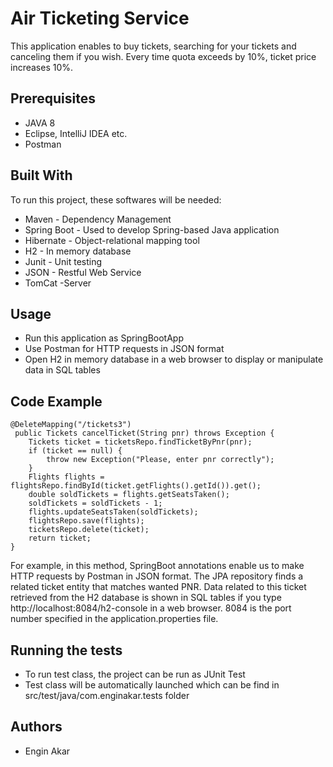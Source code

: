 # Air Ticketing Service 

This application enables to buy tickets, searching for your tickets and canceling them if you wish. Every time quota exceeds by 10%, ticket price increases 10%.

## Prerequisites

* JAVA 8
* Eclipse, IntelliJ IDEA etc.
* Postman

## Built With

To run this project, these softwares will be needed:

* Maven - Dependency Management
* Spring Boot - Used to develop Spring-based Java application 
* Hibernate - Object-relational mapping tool 
* H2 - In memory database
* Junit - Unit testing
* JSON - Restful Web Service
* TomCat -Server 

## Usage

- Run this application as SpringBootApp
- Use Postman for HTTP requests in JSON format 
- Open H2 in memory database in a web browser to display or manipulate data in SQL tables


## Code Example

    @DeleteMapping("/tickets3")
	 public Tickets cancelTicket(String pnr) throws Exception {
		Tickets ticket = ticketsRepo.findTicketByPnr(pnr);
		if (ticket == null) {
			throw new Exception("Please, enter pnr correctly");
		}
		Flights flights = flightsRepo.findById(ticket.getFlights().getId()).get();
		double soldTickets = flights.getSeatsTaken();
		soldTickets = soldTickets - 1;
		flights.updateSeatsTaken(soldTickets);
		flightsRepo.save(flights);
		ticketsRepo.delete(ticket);
		return ticket;
	}
	
	
For example, in this method, SpringBoot annotations enable us to make HTTP requests by Postman in JSON format. The JPA repository finds a related ticket entity that matches wanted PNR. Data related to this ticket retrieved from the H2 database is shown in SQL tables if you type http://localhost:8084/h2-console in a web browser. 8084 is the port number specified in the application.properties file. 

## Running the tests

- To run test class, the project can be run as JUnit Test 
- Test class will be automatically launched which can be find in src/test/java/com.enginakar.tests folder

## Authors

* Engin Akar
